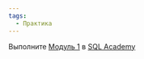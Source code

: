 ```yaml
---
tags:
  - Практика
---
```

Выполните [Модуль 1](https://sql-academy.org/ru/guide/basic-database-concepts) в [SQL Academy](https://sql-academy.org/ru)
